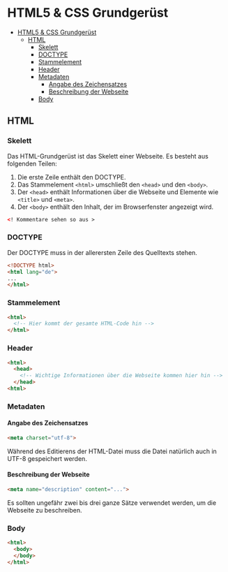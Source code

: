 # HTML5 & CSS Grundgerüst
- [HTML5 & CSS Grundgerüst](#html5--css-grundgerüst)
  - [HTML](#html)
    - [Skelett](#skelett)
    - [DOCTYPE](#doctype)
    - [Stammelement](#stammelement)
    - [Header](#header)
    - [Metadaten](#metadaten)
      - [Angabe des Zeichensatzes](#angabe-des-zeichensatzes)
      - [Beschreibung der Webseite](#beschreibung-der-webseite)
    - [Body](#body)

## HTML

### Skelett

Das HTML-Grundgerüst ist das Skelett einer Webseite. Es besteht aus folgenden Teilen:
1. Die erste Zeile enthält den DOCTYPE.
2. Das Stammelement `<html>` umschließt den `<head>` und den `<body>`.
3. Der `<head>` enthält Informationen über die Webseite und Elemente wie `<title>` und `<meta>`.
4. Der `<body>` enthält den Inhalt, der im Browserfenster angezeigt wird.



```html
<! Kommentare sehen so aus >

``` 

### DOCTYPE
Der DOCTYPE muss in der allerersten Zeile des Quelltexts stehen.



```html
<!DOCTYPE html>
<html lang="de">
...
</html>

``` 

### Stammelement



```html
<html>
  <!-- Hier kommt der gesamte HTML-Code hin -->
</html>

``` 

### Header



```html
<html>
  <head>
    <!-- Wichtige Informationen über die Webseite kommen hier hin -->
  </head>
<html>

``` 

### Metadaten
#### Angabe des Zeichensatzes



```html
<meta charset="utf-8">

``` 
Während des Editierens der HTML-Datei muss die Datei natürlich auch in UTF-8 gespeichert werden.

#### Beschreibung der Webseite



```html
<meta name="description" content="...">

``` 
Es sollten ungefähr zwei bis drei ganze Sätze verwendet werden, um die Webseite zu beschreiben.

### Body



```html
<html>
  <body>
  </body>
</html>

``` 
